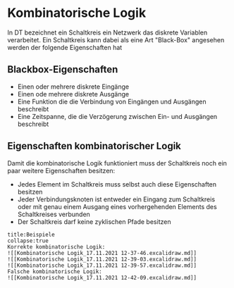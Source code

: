 # Kombinatorische Logik
In DT bezeichnet ein Schaltkreis ein Netzwerk das diskrete Variablen verarbeitet. Ein Schaltkreis kann dabei als eine Art "Black-Box" angesehen werden der folgende Eigenschaften hat
## Blackbox-Eigenschaften
- Einen oder mehrere diskrete Eingänge
- Einen ode mehrere diskrete Ausgänge
- Eine Funktion die die Verbindung von Eingängen und Ausgängen beschreibt
- Eine Zeitspanne, die die Verzögerung zwischen Ein- und Ausgängen beschreibt

## Eigenschaften kombinatorischer Logik
Damit die kombinatorische Logik funktioniert muss der Schaltkreis noch ein paar weitere Eigenschaften besitzen: 
- Jedes Element im Schaltkreis muss selbst auch diese Eigenschaften besitzen
- Jeder Verbindungsknoten ist entweder ein Eingang zum Schaltkreis oder mit genau einem Ausgang eines vorhergehenden Elements des Schaltkreises verbunden
- Der Schaltkreis darf keine zyklischen Pfade besitzen

```ad-example
title:Beispiele
collapse:true
Korrekte kombinatorische Logik:
![[Kombinatorische Logik_17.11.2021 12-37-46.excalidraw.md]]
![[Kombinatorische Logik_17.11.2021 12-39-03.excalidraw.md]]
![[Kombinatorische Logik_17.11.2021 12-39-57.excalidraw.md]]
Falsche kombinatorische Logik:
![[Kombinatorische Logik_17.11.2021 12-42-09.excalidraw.md]]

```